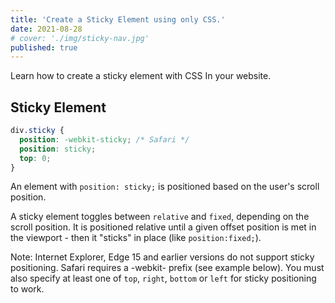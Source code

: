 ```yaml
---
title: 'Create a Sticky Element using only CSS.'
date: 2021-08-28
# cover: './img/sticky-nav.jpg'
published: true
---
```


<!-- # How TO - Sticky Element -->

Learn how to create a sticky element with CSS In your website.

## Sticky Element

```css
div.sticky {
  position: -webkit-sticky; /* Safari */
  position: sticky;
  top: 0;
}
```

An element with `position: sticky;` is positioned based on the user's scroll position.

A sticky element toggles between `relative` and `fixed`, depending on the scroll position. It is positioned relative until a given offset position is met in the viewport - then it "sticks" in place (like `position:fixed;`).

Note: Internet Explorer, Edge 15 and earlier versions do not support sticky positioning. Safari requires a -webkit- prefix (see example below). You must also specify at least one of `top`, `right`, `bottom` or `left` for sticky positioning to work.

